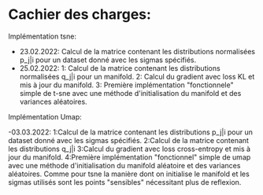 # Cachier des charges: 
  Implémentation tsne: 
  
  - 23.02.2022: Calcul de la matrice contenant les distributions normalisées p_j|i pour un dataset donné avec les sigmas spécifiés.
  - 25.02.2022: 1: Calcul de la matrice contenant les distributions normalisées q_j|i pour un manifold. 
                2: Calcul du gradient avec loss KL et mis à jour du manifold.
                3: Première implémentation "fonctionnele" simple de t-sne avec une méthode d'initialisation du manifold et des variances aléatoires.
  
  
  
  
  Implémentation Umap:
  
  -03.03.2022: 1:Calcul de la matrice contenant les distributions p_j|i pour un dataset donné avec les sigmas spécifiés. 
               2:Calcul de la matrice contenant les distributions q_j|i 
               3:Calcul du gradient avec loss cross-entropy et mis à jour du manifold. 
               4:Première implémentation "fonctionnel" simple de umap avec une méthode d'initialisation du manifold aléatoire et des variances aléatoires. Comme pour tsne la                      manière dont on initialise le manifold et les sigmas utilisés sont les points "sensibles" nécessitant plus de reflexion.
    
                      
